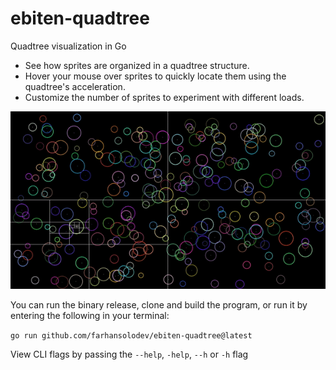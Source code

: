 # ebiten-quadtree
Quadtree visualization in Go 

- See how sprites are organized in a quadtree structure.
- Hover your mouse over sprites to quickly locate them using the quadtree's acceleration.
- Customize the number of sprites to experiment with different loads.

[![Quadtree in action](https://raw.githubusercontent.com/farhansolodev/ebiten-quadtree/master/visualisation.gif)](https://github.com/farhansolodev/ebiten-quadtree/blob/master/visualisation.gif "Quadtree in action")

You can run the binary release, clone and build the program, or run it by entering the following in your terminal: 

`go run github.com/farhansolodev/ebiten-quadtree@latest`

View CLI flags by passing the `--help`, `-help`, `--h` or `-h` flag
